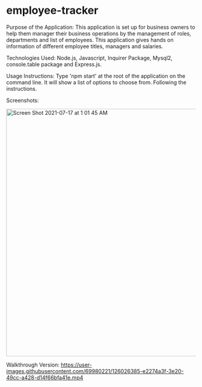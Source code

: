 # employee-tracker

Purpose of the Application:
This application is set up for business owners to help them manager their business operations by the management of roles, departments and list of employees. This application gives hands on information of different employee titles, managers and salaries.

Technologies Used:
Node.js, Javascript, Inquirer Package, Mysql2, console.table package and Express.js.

Usage Instructions:
Type 'npm start' at the root of the application on the command line. It will show a list of options to choose from. Following the instructions. 

Screenshots:

<img width="659" alt="Screen Shot 2021-07-17 at 1 01 45 AM" src="https://user-images.githubusercontent.com/69980221/126026315-21dfdffe-1a68-4a48-8889-704563454d32.png">

Walkthrough Version:
https://user-images.githubusercontent.com/69980221/126026385-e2274a3f-3e20-49cc-a428-d14f66bfa41e.mp4


